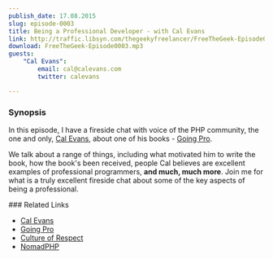 ```yaml
---
publish_date: 17.08.2015
slug: episode-0003
title: Being a Professional Developer - with Cal Evans
link: http://traffic.libsyn.com/thegeekyfreelancer/FreeTheGeek-Episode0003.mp3
download: FreeTheGeek-Episode0003.mp3
guests:
    "Cal Evans":
        email: cal@calevans.com
        twitter: calevans

---
```

### Synopsis

In this episode, I have a fireside chat with voice of the PHP community, the one and only, [Cal Evans](http://blog.calevans.com/), about one of his books - [Going Pro](https://leanpub.com/goingpro).

We talk about a range of things, including what motivated him to write the book, how the book's been received, people Cal believes are excellent examples of professional programmers, **and much, much more**. Join me for what is a truly excellent fireside chat about some of the key aspects of being a professional.

### Related Links

- [Cal Evans](http://blog.calevans.com/)
- [Going Pro](https://leanpub.com/goingpro)
- [Culture of Respect](https://leanpub.com/cultureofrespect)
- [NomadPHP](http://nomadphp.com/)

